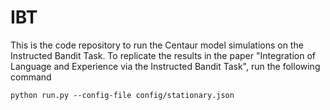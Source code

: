 # IBT
This is the code repository to run the Centaur model simulations on the Instructed Bandit Task. To replicate the results in the paper "Integration of Language and Experience via the Instructed Bandit Task", run the following command

`python run.py --config-file config/stationary.json`
